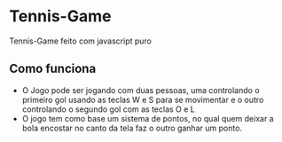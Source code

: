 # Tennis-Game
Tennis-Game feito com javascript puro

## Como funciona

 - O Jogo pode ser jogando com duas pessoas, uma controlando o primeiro gol usando as teclas W e S para se movimentar e o outro controlando o segundo gol com as teclas O e L
 - O jogo tem como base um sistema de pontos, no qual quem deixar a bola encostar no canto da tela faz o outro ganhar um ponto.
 

